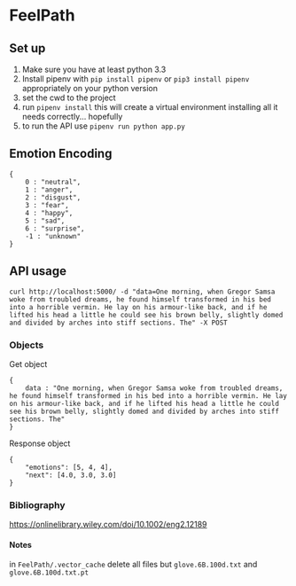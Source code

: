 # FeelPath

## Set up

1. Make sure you have at least python 3.3
2. Install pipenv with `pip install pipenv` or `pip3 install pipenv` appropriately on your python version
3. set the cwd to the project
4. run `pipenv install` this will create a virtual environment installing all it needs correctly... hopefully
5. to run the API use `pipenv run python app.py`



## Emotion Encoding

```{json}
{
    0 : "neutral",
    1 : "anger",
    2 : "disgust",
    3 : "fear",
    4 : "happy",
    5 : "sad",
    6 : "surprise",
    -1 : "unknown"
}
```



## API usage

```{bash}
curl http://localhost:5000/ -d "data=One morning, when Gregor Samsa woke from troubled dreams, he found himself transformed in his bed into a horrible vermin. He lay on his armour-like back, and if he lifted his head a little he could see his brown belly, slightly domed and divided by arches into stiff sections. The" -X POST
```

### Objects

Get object

```{json}
{
    data : "One morning, when Gregor Samsa woke from troubled dreams, he found himself transformed in his bed into a horrible vermin. He lay on his armour-like back, and if he lifted his head a little he could see his brown belly, slightly domed and divided by arches into stiff sections. The"
}
```

Response object

```{ json }
{
    "emotions": [5, 4, 4],
    "next": [4.0, 3.0, 3.0]
}
```


### Bibliography

https://onlinelibrary.wiley.com/doi/10.1002/eng2.12189



#### Notes

in `FeelPath/.vector_cache` delete all files but `glove.6B.100d.txt` and `glove.6B.100d.txt.pt` 


